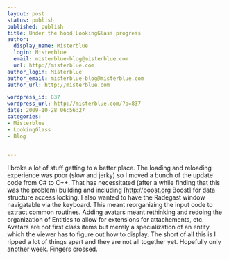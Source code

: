 ```yaml
---
layout: post
status: publish
published: publish
title: Under the hood LookingGlass progress
author:
  display_name: Misterblue
  login: Misterblue
  email: misterblue-blog@misterblue.com
  url: http://misterblue.com
author_login: Misterblue
author_email: misterblue-blog@misterblue.com
author_url: http://misterblue.com

wordpress_id: 837
wordpress_url: http://misterblue.com/?p=837
date: 2009-10-28 06:56:27
categories:
- Misterblue
- LookingGlass
- Blog


---
```

I broke a lot of stuff getting to a better place. The loading and reloading experience was poor (slow and jerky) so I moved a bunch of the update code from C# to C++. That has necessitated (after a while finding that this was the problem) building and including [http://boost.org Boost] for data structure access locking. I also wanted to have the Radegast window navigatable via the keyboard. This meant reorganizing the input code to extract common routines. Adding avatars meant rethinking and redoing the organization of Entities to allow for extensions for attachements, etc. Avatars are not first class items but merely a specialization of an entity which the viewer has to figure out how to display. The short of all this is I ripped a lot of things apart and they are not all together yet. Hopefully only another week. Fingers crossed.
